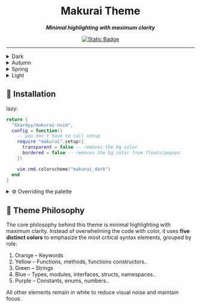 <div align="center">
    
# Makurai Theme
***Minimal highlighting with maximum clarity***
    
[![Static Badge](https://img.shields.io/badge/Click%20Here-fac25a?style=for-the-badge&label=For%20Extras&labelColor=1e2029)](https://github.com/Skardyy/makurai-theme)
</div>

---

<details>
<summary>Dark</summary>

```lua
vim.cmd.colorscheme("makurai_dark")
```
![image](https://github.com/user-attachments/assets/126a33a0-e2a1-4403-8cf4-239959c01d8f)
</details>

<details>
<summary>Autumn</summary>

```lua
vim.cmd.colorscheme("makurai_autumn")
```
![250629_02h44m09s_screenshot](https://github.com/user-attachments/assets/21378f50-990c-43d2-bdcf-ef47fd0d2a34)
</details>

<details>
<summary>Spring</summary>

```lua
vim.cmd.colorscheme("makurai_spring")
```
![image](https://github.com/user-attachments/assets/5ec83d05-b4d3-404d-a636-309d65a9c6ae)
</details>

<details>
<summary>Light</summary>

```lua
vim.cmd.colorscheme("makurai_light")
``` 
![image](https://github.com/user-attachments/assets/382137a1-cdc5-4617-9467-3aad60cb608f)
</details>


## 🚀 Installation   
lazy:  
```lua
return {
  "Skardyy/makurai-nvim",
  config = function()
    -- you don't have to call setup
    require "makurai".setup({
      transparent = false -- removes the bg color
      bordered = false -- removes the bg color from floats/popups
    })

    vim.cmd.colorscheme("makurai_dark")
  end
}
```
<details>
<summary>⚙️ Overriding the palette </summary>

> the below example converts makurai_dark into makurai_spring
```lua
require("makurai").modify("dark", {
  orange  = "#FFB347",
  yellow  = "#D4FF59",
  green   = "#8CEB3A",
  purple  = "#D8A5FF",
  blue    = "#66E6FF",
})

```
the options are everything in the palette [here](./lua/makurai/palettes/mage.lua#L40)

</details>

## 🤔 Theme Philosophy
The core philosophy behind this theme is minimal highlighting with maximum clarity. Instead of overwhelming the code with color, it uses **five distinct colors** to emphasize the most critical syntax elements, grouped by role:  

1. Orange – Keywords
2. Yellow – Functions, methods, functions constructors..
3. Green – Strings
4. Blue – Types, modules, interfaces, structs, namespaces..
5. Purple – Constants, enums, numbers..

All other elements remain in white to reduce visual noise and maintain focus.
